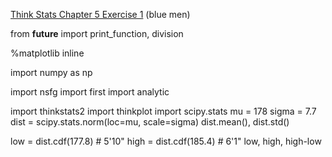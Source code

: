 [Think Stats Chapter 5 Exercise 1](http://greenteapress.com/thinkstats2/html/thinkstats2006.html#toc50) (blue men)

from __future__ import print_function, division

%matplotlib inline

import numpy as np

import nsfg
import first
import analytic

import thinkstats2
import thinkplot
import scipy.stats
mu = 178
sigma = 7.7
dist = scipy.stats.norm(loc=mu, scale=sigma)
dist.mean(), dist.std()

low = dist.cdf(177.8)    # 5'10"
high = dist.cdf(185.4)   # 6'1"
low, high, high-low
